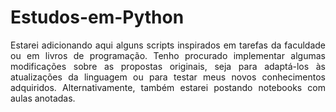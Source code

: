 # Estudos-em-Python
<p style="text-align: justify;"> Estarei adicionando aqui alguns scripts inspirados em tarefas da faculdade ou em livros de programação. Tenho procurado implementar algumas modificações sobre as propostas originais, seja para adaptá-los às atualizações da linguagem ou para testar meus novos conhecimentos adquiridos. Alternativamente, também estarei postando notebooks com aulas anotadas. </p>
